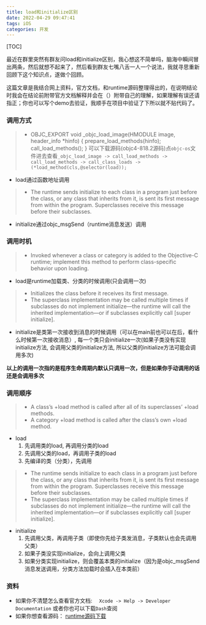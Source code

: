 ```yaml
---
title: load和initialize区别
date: 2022-04-29 09:47:41
tags: iOS
categories: 开发
---
```

[TOC]

最近在群里突然有群友问load和initialize区别，我心想这不简单吗，脑海中瞬间冒出两条，然后就想不起来了，然后看到群友七嘴八舌一人一个说法，我就寻思重新回顾下这个知识点，遂做个回顾。

这篇文章是我结合网上资料，官方文档，和runtime源码整理得出的，在说明结论时我会在结论前附带官方文档解释并会在（）附带自己的理解，如果理解有误还请指正；你也可以写个demo去验证，我顺手在项目中验证了下所以就不贴代码了。
### 调用方式
> - OBJC_EXPORT void _objc_load_image(HMODULE image, header_info *hinfo)
{
    prepare_load_methods(hinfo);
    call_load_methods();
}
可以下载源码(objc4-818.2源码)点`objc-os`文件进去查看`_objc_load_image -> call_load_methods -> call_load_methods -> call_class_loads -> (*load_method(cls,@selector(load));`

- load通过函数地址调用
> - The runtime sends initialize to each class in a program just before the class, or any class that inherits from it, is sent its first message from within the program. Superclasses receive this message before their subclasses.
- initialize通过objc_msgSend（runtime消息发送）调用

### 调用时机
> - Invoked whenever a class or category is added to the Objective-C runtime; implement this method to perform class-specific behavior upon loading.
- load是runtime加载类、分类的时候调用(只会调用一次)
> - Initializes the class before it receives its first message.
> - The superclass implementation may be called multiple times if subclasses do not implement initialize—the runtime will call the inherited implementation—or if subclasses explicitly call [super initialize]. 
- initialize是类第一次接收到消息的时候调用（可以在main前也可以在后，看什么时候第一次接收消息）, 每一个类只会initialize一次(如果子类没有实现initialize方法, 会调用父类的initialize方法, 所以父类的initialize方法可能会调用多次)

**以上的调用一次指的是程序生命周期内默认只调用一次，但是如果你手动调用的话还是会调用多次**

### 调用顺序
> - A class’s +load method is called after all of its superclasses’ +load methods.
> - A category +load method is called after the class’s own +load method.
- load
  1. 先调用类的load, 再调用分类的load
  2. 先调用父类的load，再调用子类的load
  3. 先编译的类（分类），先调用
 > - The runtime sends initialize to each class in a program just before the class, or any class that inherits from it, is sent its first message from within the program. Superclasses receive this message before their subclasses.
 > - The superclass implementation may be called multiple times if subclasses do not implement initialize—the runtime will call the inherited implementation—or if subclasses explicitly call [super initialize].
- initialize
    1. 先调用父类，再调用子类（即使你先给子类发消息，子类默认也会先调用父类）
    2. 如果子类没实现initialize，会向上调用父类
    3. 如果分类实现initialize，则会覆盖本类的initialize（因为是objc_msgSend消息发送调用，分类方法加载时会插入在本类前）
    
 ### 资料   
- 如果你不清楚怎么查看官方文档:
`  Xcode -> Help -> Developer Documentation`
或者你也可以下载`Dash`查阅
-  如果你想查看源码：
 [runtime源码下载](https://opensource.apple.com/tarballs/objc4/)
